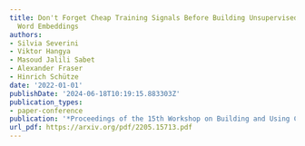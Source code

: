 ```yaml
---
title: Don't Forget Cheap Training Signals Before Building Unsupervised Bilingual
  Word Embeddings
authors:
- Silvia Severini
- Viktor Hangya
- Masoud Jalili Sabet
- Alexander Fraser
- Hinrich Schütze
date: '2022-01-01'
publishDate: '2024-06-18T10:19:15.883303Z'
publication_types:
- paper-conference
publication: '*Proceedings of the 15th Workshop on Building and Using Comparable Corpora*'
url_pdf: https://arxiv.org/pdf/2205.15713.pdf
---
```

